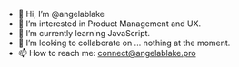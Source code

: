 - 👋 Hi, I’m @angelablake
- 👀 I’m interested in Product Management and UX.
- 🌱 I’m currently learning JavaScript.
- 💞️ I’m looking to collaborate on ... nothing at the moment.
- 📫 How to reach me: connect@angelablake.pro

<!---
angelablake/angelablake is a ✨ special ✨ repository because its `README.md` (this file) appears on your GitHub profile.
You can click the Preview link to take a look at your changes.
--->
